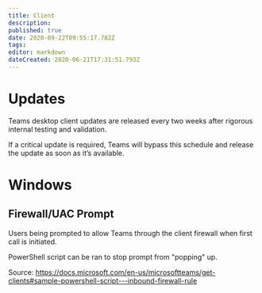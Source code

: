```yaml
---
title: Client
description: 
published: true
date: 2020-09-22T09:55:17.782Z
tags: 
editor: markdown
dateCreated: 2020-06-21T17:31:51.793Z
---
```


# Updates
Teams desktop client updates are released every two weeks after rigorous internal testing and validation. 

If a critical update is required, Teams will bypass this schedule and release the update as soon as it’s available.

# Windows
## Firewall/UAC Prompt
Users being prompted to allow Teams through the client firewall when first call is initiated.

PowerShell script can be ran to stop prompt from "popping" up.

Source: https://docs.microsoft.com/en-us/microsoftteams/get-clients#sample-powershell-script---inbound-firewall-rule